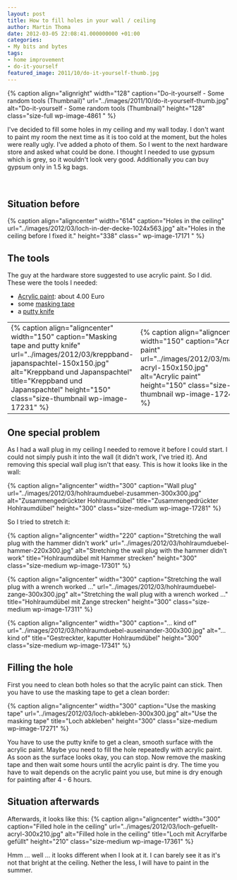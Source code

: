 ```yaml
---
layout: post
title: How to fill holes in your wall / ceiling
author: Martin Thoma
date: 2012-03-05 22:08:41.000000000 +01:00
categories:
- My bits and bytes
tags:
- home improvement
- do-it-yourself
featured_image: 2011/10/do-it-yourself-thumb.jpg
---
```

{% caption align="alignright" width="128" caption="Do-it-yourself - Some random tools (Thumbnail)" url="../images/2011/10/do-it-yourself-thumb.jpg" alt="Do-it-yourself - Some random tools (Thumbnail)"  height="128" class="size-full wp-image-4861 "  %}

I've decided to fill some holes in my ceiling and my wall today. I don't want to paint my room the next time as it is too cold at the moment, but the holes were really ugly. I've added a photo of them. So I went to the next hardware store and asked what could be done. I thought I needed to use gypsum which is grey, so it wouldn't look very good. Additionally you can buy gypsum only in 1.5 kg bags. 
<br/>
<br/>
<br/>
<h2>Situation before</h2>
{% caption align="aligncenter" width="614" caption="Holes in the ceiling" url="../images/2012/03/loch-in-der-decke-1024x563.jpg" alt="Holes in the ceiling before I fixed it."  height="338" class=" wp-image-17171 "  %}

<h2>The tools</h2>
The guy at the hardware store suggested to use acrylic paint. So I did. These were the tools I needed:
<ul>
  <li><a href="http://en.wikipedia.org/wiki/Acrylic_paint">Acrylic paint</a>: about 4.00 Euro</li>
  <li>some <a href="http://en.wikipedia.org/wiki/Masking_tape">masking tape</a></li>
  <li>a <a href="http://en.wikipedia.org/wiki/Putty_knife">putty knife</a></li>
</ul>

<table>
<tr>
<td>{% caption align="aligncenter" width="150" caption="Masking tape and putty knife" url="../images/2012/03/kreppband-japanspachtel-150x150.jpg" alt="Kreppband und Japanspachtel" title="Kreppband und Japanspachtel" height="150" class="size-thumbnail wp-image-17231" %}</td>
<td>{% caption align="aligncenter" width="150" caption="Acrylic paint" url="../images/2012/03/maler-acryl-150x150.jpg" alt="Acrylic paint"  height="150" class="size-thumbnail wp-image-17241" %}</td>
</tr>
</table>

<h2>One special problem</h2>
As I had a wall plug in my ceiling I needed to remove it before I could start. I could not simply push it into the wall (it didn't work, I've tried it). And removing this special wall plug isn't that easy. This is how it looks like in the wall:

{% caption align="aligncenter" width="300" caption="Wall plug" url="../images/2012/03/hohlraumduebel-zusammen-300x300.jpg" alt="Zusammengedr&uuml;ckter Hohlraumd&uuml;bel" title="Zusammengedr&uuml;ckter Hohlraumd&uuml;bel" height="300" class="size-medium wp-image-17281" %}

So I tried to stretch it:

{% caption align="aligncenter" width="220" caption="Stretching the wall plug with the hammer didn&#039;t work" url="../images/2012/03/hohlraumduebel-hammer-220x300.jpg" alt="Stretching the wall plug with the hammer didn&#039;t work" title="Hohlraumd&uuml;bel mit Hammer strecken" height="300" class="size-medium wp-image-17301" %}

{% caption align="aligncenter" width="300" caption="Stretching the wall plug with a wrench worked ..." url="../images/2012/03/hohlraumduebel-zange-300x300.jpg" alt="Stretching the wall plug with a wrench worked ..." title="Hohlraumd&uuml;bel mit Zange strecken" height="300" class="size-medium wp-image-17311" %}

{% caption align="aligncenter" width="300" caption="... kind of" url="../images/2012/03/hohlraumduebel-auseinander-300x300.jpg" alt="... kind of" title="Gestreckter, kaputter Hohlraumd&uuml;bel" height="300" class="size-medium wp-image-17341" %}

<h2>Filling the hole</h2>
First you need to clean both holes so that the acrylic paint can stick. Then you have to use the masking tape to get a clean border:

{% caption align="aligncenter" width="300" caption="Use the masking tape" url="../images/2012/03/loch-abkleben-300x300.jpg" alt="Use the masking tape" title="Loch abkleben" height="300" class="size-medium wp-image-17271" %}

You have to use the putty knife to get a clean, smooth surface with the acrylic paint. Maybe you need to fill the hole repeatedly with acrylic paint. As soon as the surface looks okay, you can stop. Now remove the masking tape and then wait some hours until the acrylic paint is dry. The time you have to wait depends on the acrylic paint you use, but mine is dry enough for painting after 4 - 6 hours.

<h2>Situation afterwards</h2>
Afterwards, it looks like this:
{% caption align="aligncenter" width="300" caption="Filled hole in the ceiling" url="../images/2012/03/loch-gefuellt-acryl-300x210.jpg" alt="Filled hole in the ceiling" title="Loch mit Acrylfarbe gef&uuml;llt" height="210" class="size-medium wp-image-17361" %}

Hmm ... well ... it looks different when I look at it. I can barely see it as it's not that bright at the ceiling. Nether the less, I will have to paint in the summer.
